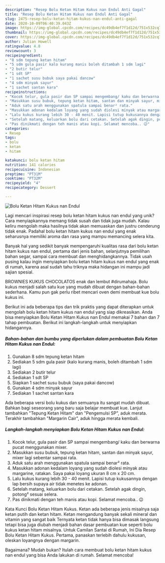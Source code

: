 ```yaml
---
description: "Resep Bolu Ketan Hitam Kukus nan Endul Anti Gagal"
title: "Resep Bolu Ketan Hitam Kukus nan Endul Anti Gagal"
slug: 2475-resep-bolu-ketan-hitam-kukus-nan-endul-anti-gagal
date: 2020-10-09T06:40:39.043Z
image: https://img-global.cpcdn.com/recipes/dc49db4ef7f1d12d/751x532cq70/bolu-ketan-hitam-kukus-nan-endul-foto-resep-utama.jpg
thumbnail: https://img-global.cpcdn.com/recipes/dc49db4ef7f1d12d/751x532cq70/bolu-ketan-hitam-kukus-nan-endul-foto-resep-utama.jpg
cover: https://img-global.cpcdn.com/recipes/dc49db4ef7f1d12d/751x532cq70/bolu-ketan-hitam-kukus-nan-endul-foto-resep-utama.jpg
author: Julian Howell
ratingvalue: 4.8
reviewcount: 3
recipeingredient:
- "8 sdm tepung ketan hitam"
- "5 sdm gula pasir kalo kurang manis boleh ditambah 1 sdm lagi"
- "2 butir telur"
- "1 sdt SP"
- "1 sachet susu bubuk saya pakai dancow"
- "4 sdm minyak sayur"
- "1 sachet santan kara"
recipeinstructions:
- "Kocok telur, gula pasir dan SP sampai mengembang/ kaku dan berwarna pucat menggunakan mixer."
- "Masukkan susu bubuk, tepung ketan hitam, santan dan minyak sayur, mixer lagi sebentar sampai rata."
- "Aduk satu arah menggunakan spatula sampai benar² rata."
- "Masukkan adonan kedalam loyang yang sudah diolesi minyak atau margarine, ratakan. Saya pakai loyang ukuran 8 cm x 20 cm."
- "Lalu kukus kurang lebih 30 - 40 menit. Lapisi tutup kukusannya dengan lap bersih supaya air tidak menetes ke adonan."
- "Setelah matang, keluarkan bolu dari cetakan. Setelah agak dingin, potong² sesuai selera."
- "Pas dinikmati dengan teh manis atau kopi. Selamat mencoba.. 😉"
categories:
- Resep
tags:
- bolu
- ketan
- hitam

katakunci: bolu ketan hitam 
nutrition: 141 calories
recipecuisine: Indonesian
preptime: "PT31M"
cooktime: "PT32M"
recipeyield: "4"
recipecategory: Dessert

---
```



![Bolu Ketan Hitam Kukus nan Endul](https://img-global.cpcdn.com/recipes/dc49db4ef7f1d12d/751x532cq70/bolu-ketan-hitam-kukus-nan-endul-foto-resep-utama.jpg)

Lagi mencari inspirasi resep bolu ketan hitam kukus nan endul yang unik? Cara menyiapkannya memang tidak susah dan tidak juga mudah. Kalau keliru mengolah maka hasilnya tidak akan memuaskan dan justru cenderung tidak enak. Padahal bolu ketan hitam kukus nan endul yang enak seharusnya memiliki aroma dan rasa yang mampu memancing selera kita.

Banyak hal yang sedikit banyak mempengaruhi kualitas rasa dari bolu ketan hitam kukus nan endul, pertama dari jenis bahan, selanjutnya pemilihan bahan segar, sampai cara membuat dan menghidangkannya. Tidak usah pusing kalau ingin menyiapkan bolu ketan hitam kukus nan endul yang enak di rumah, karena asal sudah tahu triknya maka hidangan ini mampu jadi sajian spesial.

BROWNIES KUKUS CHOCOLATOS enak dan lembut #dirumahaja. Bolu kukus menjadi salah satu kue yang mudah dibuat dengan bahan-bahan sederhana. Kamu pun gak perlu ribet mencari oven demi membuat kue bolu kukus ini.


Berikut ini ada beberapa tips dan trik praktis yang dapat diterapkan untuk mengolah bolu ketan hitam kukus nan endul yang siap dikreasikan. Anda bisa menyiapkan Bolu Ketan Hitam Kukus nan Endul memakai 7 bahan dan 7 tahap pembuatan. Berikut ini langkah-langkah untuk menyiapkan hidangannya.

<!--inarticleads1-->

##### Bahan-bahan dan bumbu yang diperlukan dalam pembuatan Bolu Ketan Hitam Kukus nan Endul:

1. Gunakan 8 sdm tepung ketan hitam
1. Sediakan 5 sdm gula pasir (kalo kurang manis, boleh ditambah 1 sdm lagi)
1. Sediakan 2 butir telur
1. Sediakan 1 sdt SP
1. Siapkan 1 sachet susu bubuk (saya pakai dancow)
1. Gunakan 4 sdm minyak sayur
1. Sediakan 1 sachet santan kara


Ada beberapa versi bolu kukus dan semuanya itu sangat mudah dibuat. Bahkan bagi seseorang yang baru saja belajar membuat kue. Lanjut tambahkan &#34;Tepung Ketan Hitam&#34; dan &#34;Pengemulsi SP&#34;, aduk merata. Terakhir tambahkan &#34;Margarin Cair&#34;, aduk hingga merata kembali. 

<!--inarticleads2-->

##### Langkah-langkah menyiapkan Bolu Ketan Hitam Kukus nan Endul:

1. Kocok telur, gula pasir dan SP sampai mengembang/ kaku dan berwarna pucat menggunakan mixer.
1. Masukkan susu bubuk, tepung ketan hitam, santan dan minyak sayur, mixer lagi sebentar sampai rata.
1. Aduk satu arah menggunakan spatula sampai benar² rata.
1. Masukkan adonan kedalam loyang yang sudah diolesi minyak atau margarine, ratakan. Saya pakai loyang ukuran 8 cm x 20 cm.
1. Lalu kukus kurang lebih 30 - 40 menit. Lapisi tutup kukusannya dengan lap bersih supaya air tidak menetes ke adonan.
1. Setelah matang, keluarkan bolu dari cetakan. Setelah agak dingin, potong² sesuai selera.
1. Pas dinikmati dengan teh manis atau kopi. Selamat mencoba.. 😉


Kata Kunci Bolu Ketan Hitam Kukus. Ketan ada beberapa jenis misalnya saja ketan putih dan ketan hitam. Ketan mengandung banyak sekali mineral dan vitamin yang sangat baik Ternyata ketan tidak hanya bisa dimasak langsung tetapi bisa juga diubah menjadi bahan dasar pembuatan kue seperti bolu kukus ketan hitam misalnya. Untuk Camilan Santai di Rumah, Ini Dia Resep Bolu Ketan Hitam Kukus. Pertama, panaskan terlebih dahulu kukusan, oleskan loyangnya dengan margarin. 

Bagaimana? Mudah bukan? Itulah cara membuat bolu ketan hitam kukus nan endul yang bisa Anda lakukan di rumah. Selamat mencoba!
